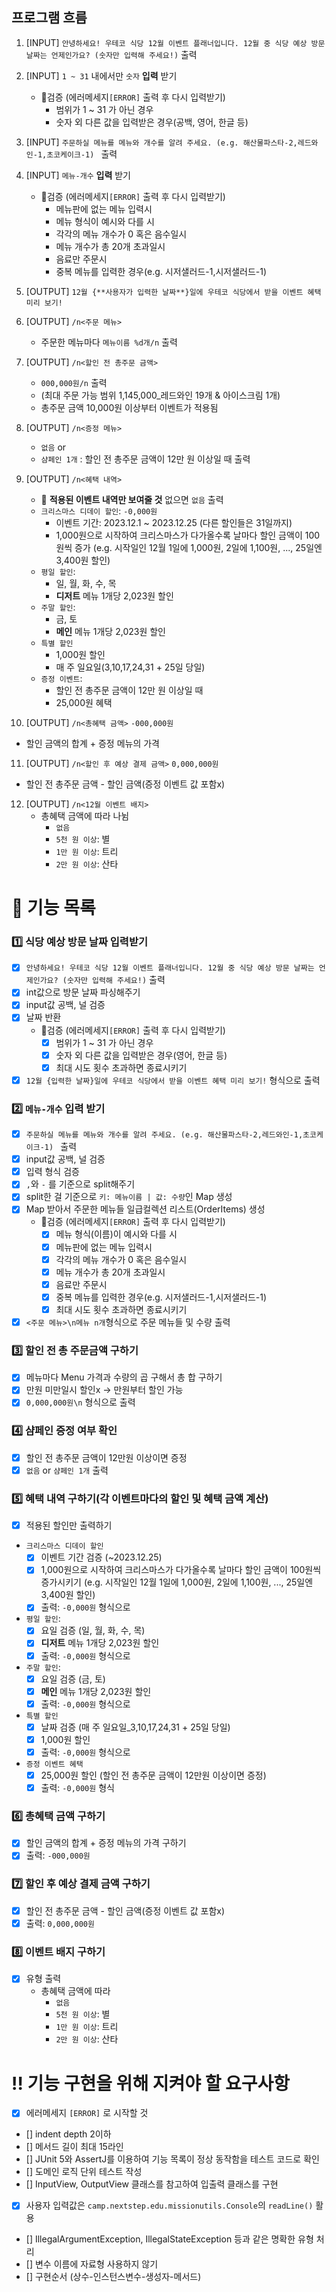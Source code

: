 ## 프로그램 흐름

1. [INPUT] `안녕하세요! 우테코 식당 12월 이벤트 플래너입니다.
   12월 중 식당 예상 방문 날짜는 언제인가요? (숫자만 입력해 주세요!)` 출력

2. [INPUT] `1 ~ 31` 내에서만 `숫자` **입력** 받기
    * 🚨검증 (에러메세지`[ERROR]` 출력 후 다시 입력받기)
        * 범위가 1 ~ 31 가 아닌 경우
        * 숫자 외 다른 값을 입력받은 경우(공백, 영어, 한글 등)

3. [INPUT] `주문하실 메뉴를 메뉴와 개수를 알려 주세요. (e.g. 해산물파스타-2,레드와인-1,초코케이크-1)
   ` 출력

4. [INPUT] `메뉴-개수` **입력** 받기
    * 🚨검증 (에러메세지`[ERROR]` 출력 후 다시 입력받기)
        * 메뉴판에 없는 메뉴 입력시
        * 메뉴 형식이 예시와 다를 시
        * 각각의 메뉴 개수가 0 혹은 음수일시
        * 메뉴 개수가 총 20개 초과일시
        * 음료만 주문시
        * 중복 메뉴를 입력한 경우(e.g. 시저샐러드-1,시저샐러드-1)

5. [OUTPUT] `12월 {**사용자가 입력한 날짜**}일에 우테코 식당에서 받을 이벤트 혜택 미리 보기!
   `
6. [OUTPUT] `/n<주문 메뉴>`
    * 주문한 메뉴마다 `메뉴이름 %d개/n` 출력

7. [OUTPUT] `/n<할인 전 총주문 금액>`
    * `000,000원/n` 출력
    * (최대 주문 가능 범위 1,145,000_레드와인 19개 & 아이스크림 1개)
    * 총주문 금액 10,000원 이상부터 이벤트가 적용됨

8. [OUTPUT] `/n<증정 메뉴>`
    * `없음` or
    * `샴페인 1개` : 할인 전 총주문 금액이 12만 원 이상일 때 출력

9. [OUTPUT] `/n<혜택 내역>`
    * 🚨 **적용된 이벤트 내역만 보여줄 것** 없으면 `없음` 출력
    * `크리스마스 디데이 할인`: `-0,000원`
        * 이벤트 기간: 2023.12.1 ~ 2023.12.25 (다른 할인들은 31일까지)
        * 1,000원으로 시작하여 크리스마스가 다가올수록 날마다 할인 금액이 100원씩 증가
          (e.g. 시작일인 12월 1일에 1,000원, 2일에 1,100원, ..., 25일엔 3,400원 할인)
    * `평일 할인`:
        * 일, 월, 화, 수, 목
        * **디저트** 메뉴 1개당 2,023원 할인
    * `주말 할인`:
        * 금, 토
        * **메인** 메뉴 1개당 2,023원 할인
    * `특별 할인`
        * 1,000원 할인
        * 매 주 일요일(3,10,17,24,31 + 25일 당일)
    * `증정 이벤트`:
        * 할인 전 총주문 금액이 12만 원 이상일 때
        * 25,000원 혜택

10. [OUTPUT] `/n<총혜택 금액>` `-000,000원`

* 할인 금액의 합계 + 증정 메뉴의 가격

11. [OUTPUT] `/n<할인 후 예상 결제 금액>` `0,000,000원`

* 할인 전 총주문 금액 - 할인 금액(증정 이벤트 값 포함x)

12. [OUTPUT] `/n<12월 이벤트 배지>`
    * 총혜택 금액에 따라 나뉨
        * `없음`
        * `5천 원 이상`: 별
        * `1만 원 이상`: 트리
        * `2만 원 이상`: 산타

# 📝 기능 목록

### 1️⃣ 식당 예상 방문 날짜 입력받기

- [x] `안녕하세요! 우테코 식당 12월 이벤트 플래너입니다.
  12월 중 식당 예상 방문 날짜는 언제인가요? (숫자만 입력해 주세요!)` 출력
- [x] int값으로 방문 날짜 파싱해주기
- [x] input값 공백, 널 검증
- [x] 날짜 반환
    * 🚨검증 (에러메세지`[ERROR]` 출력 후 다시 입력받기)
        - [x] 범위가 1 ~ 31 가 아닌 경우
        - [x] 숫자 외 다른 값을 입력받은 경우(영어, 한글 등)
        - [x] 최대 시도 횟수 초과하면 종료시키기
- [x] `12월 {입력한 날짜}일에 우테코 식당에서 받을 이벤트 혜택 미리 보기!` 형식으로 출력

### 2️⃣ `메뉴-개수` 입력 받기

- [x] `주문하실 메뉴를 메뉴와 개수를 알려 주세요. (e.g. 해산물파스타-2,레드와인-1,초코케이크-1)
  ` 출력
- [x] input값 공백, 널 검증
- [x] 입력 형식 검증
- [x] `,`와 `-` 를 기준으로 split해주기
- [x] split한 걸 기준으로 `키: 메뉴이름 | 값: 수량`인 Map 생성
- [x] Map 받아서 주문한 메뉴들 일급컬렉션 리스트(OrderItems) 생성
    * 🚨검증 (에러메세지`[ERROR]` 출력 후 다시 입력받기)
        - [x] 메뉴 형식(이름)이 예시와 다를 시
        - [x] 메뉴판에 없는 메뉴 입력시
        - [x] 각각의 메뉴 개수가 0 혹은 음수일시
        - [x] 메뉴 개수가 총 20개 초과일시
        - [x] 음료만 주문시
        - [x] 중복 메뉴를 입력한 경우(e.g. 시저샐러드-1,시저샐러드-1)
        - [x] 최대 시도 횟수 초과하면 종료시키기
- [x] `<주문 메뉴>\n메뉴 n개`형식으로 주문 메뉴들 및 수량 출력

### 3️⃣ 할인 전 총 주문금액 구하기

- [x] 메뉴마다 Menu 가격과 수량의 곱 구해서 총 합 구하기
- [x] 만원 미만일시 할인x -> 만원부터 할인 가능
- [x] `0,000,000원\n` 형식으로 출력

### 4️⃣ 샴페인 증정 여부 확인

- [x] 할인 전 총주문 금액이 12만원 이상이면 증정
- [x]  `없음` or `샴페인 1개` 출력

### 5️⃣ 혜택 내역 구하기(각 이벤트마다의 할인 및 혜택 금액 계산)

- [x] 적용된 할인만 출력하기

* `크리스마스 디데이 할인`
    - [x] 이벤트 기간 검증 (~2023.12.25)
    - [x] 1,000원으로 시작하여 크리스마스가 다가올수록 날마다 할인 금액이 100원씩 증가시키기
      (e.g. 시작일인 12월 1일에 1,000원, 2일에 1,100원, ..., 25일엔 3,400원 할인)
    - [x] 출력: `-0,000원` 형식으로

* `평일 할인`:
    - [x] 요일 검증 (일, 월, 화, 수, 목)
    - [x] **디저트** 메뉴 1개당 2,023원 할인
    - [x] 출력: `-0,000원` 형식으로

* `주말 할인`:
    - [x] 요일 검증 (금, 토)
    - [x] **메인** 메뉴 1개당 2,023원 할인
    - [x] 출력: `-0,000원` 형식으로

* `특별 할인`
    - [x] 날짜 검증 (매 주 일요일_3,10,17,24,31 + 25일 당일)
    - [x] 1,000원 할인
    - [x] 출력: `-0,000원` 형식으로

* `증정 이벤트 혜택`
    - [x] 25,000원 할인 (할인 전 총주문 금액이 12만원 이상이면 증정)
    - [x] 출력: `-0,000원` 형식

### 6️⃣ 총혜택 금액 구하기

- [x] 할인 금액의 합계 + 증정 메뉴의 가격 구하기
- [x] 출력: `-000,000원`

### 7️⃣ 할인 후 예상 결제 금액 구하기

- [x] 할인 전 총주문 금액 - 할인 금액(증정 이벤트 값 포함x)
- [x] 출력: `0,000,000원`

### 8️⃣ 이벤트 배지 구하기

- [x] 유형 출력
    - 총혜택 금액에 따라
        - `없음`
        - `5천 원 이상`: 별
        - `1만 원 이상`: 트리
        - `2만 원 이상`: 산타

# ‼️ 기능 구현을 위해 지켜야 할 요구사항

- [x] 에러메세지 `[ERROR]` 로 시작할 것
- [] indent depth 2이하
- [] 메서드 길이 최대 15라인
- [] JUnit 5와 AssertJ를 이용하여 기능 목록이 정상 동작함을 테스트 코드로 확인
- [] 도메인 로직 단위 테스트 작성
- [] InputView, OutputView 클래스를 참고하여 입출력 클래스를 구현
- [x] 사용자 입력값은 `camp.nextstep.edu.missionutils.Console`의 `readLine()` 활용
- [] IllegalArgumentException, IllegalStateException 등과 같은 명확한 유형 처리
- [] 변수 이름에 자료형 사용하지 않기
- [] 구현순서 (상수-인스턴스변수-생성자-메서드)